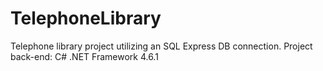 # TelephoneLibrary
Telephone library project utilizing an SQL Express DB connection.
Project back-end: C# .NET Framework 4.6.1
